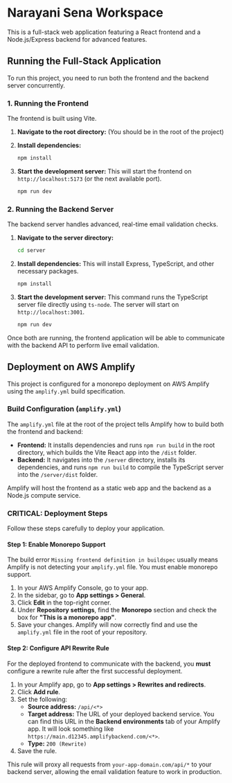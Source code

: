 # Narayani Sena Workspace

This is a full-stack web application featuring a React frontend and a Node.js/Express backend for advanced features.

## Running the Full-Stack Application

To run this project, you need to run both the frontend and the backend server concurrently.

### 1. Running the Frontend

The frontend is built using Vite.

1. **Navigate to the root directory:**
   (You should be in the root of the project)

2. **Install dependencies:**
   ```bash
   npm install
   ```

3. **Start the development server:**
   This will start the frontend on `http://localhost:5173` (or the next available port).
   ```bash
   npm run dev
   ```

### 2. Running the Backend Server

The backend server handles advanced, real-time email validation checks.

1.  **Navigate to the server directory:**
    ```bash
    cd server
    ```

2.  **Install dependencies:**
    This will install Express, TypeScript, and other necessary packages.
    ```bash
    npm install
    ```

3.  **Start the development server:**
    This command runs the TypeScript server file directly using `ts-node`. The server will start on `http://localhost:3001`.
    ```bash
    npm run dev
    ```

Once both are running, the frontend application will be able to communicate with the backend API to perform live email validation.

## Deployment on AWS Amplify

This project is configured for a monorepo deployment on AWS Amplify using the `amplify.yml` build specification.

### Build Configuration (`amplify.yml`)

The `amplify.yml` file at the root of the project tells Amplify how to build both the frontend and backend:

-   **Frontend:** It installs dependencies and runs `npm run build` in the root directory, which builds the Vite React app into the `/dist` folder.
-   **Backend:** It navigates into the `/server` directory, installs its dependencies, and runs `npm run build` to compile the TypeScript server into the `/server/dist` folder.

Amplify will host the frontend as a static web app and the backend as a Node.js compute service.

### CRITICAL: Deployment Steps

Follow these steps carefully to deploy your application.

#### Step 1: Enable Monorepo Support

The build error `Missing frontend definition in buildspec` usually means Amplify is not detecting your `amplify.yml` file. You must enable monorepo support.

1.  In your AWS Amplify Console, go to your app.
2.  In the sidebar, go to **App settings > General**.
3.  Click **Edit** in the top-right corner.
4.  Under **Repository settings**, find the **Monorepo** section and check the box for **"This is a monorepo app"**.
5.  Save your changes. Amplify will now correctly find and use the `amplify.yml` file in the root of your repository.

#### Step 2: Configure API Rewrite Rule

For the deployed frontend to communicate with the backend, you **must** configure a rewrite rule after the first successful deployment.

1.  In your Amplify app, go to **App settings > Rewrites and redirects**.
2.  Click **Add rule**.
3.  Set the following:
    -   **Source address:** `/api/<*>`
    -   **Target address:** The URL of your deployed backend service. You can find this URL in the **Backend environments** tab of your Amplify app. It will look something like `https://main.d12345.amplifybackend.com/<*>`.
    -   **Type:** `200 (Rewrite)`
4.  Save the rule.

This rule will proxy all requests from `your-app-domain.com/api/*` to your backend server, allowing the email validation feature to work in production.